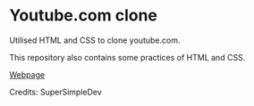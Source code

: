 # Youtube.com clone

Utilised HTML and CSS to clone youtube.com.

This repository also contains some practices of HTML and CSS.

[Webpage](https://kenho01.github.io/youtube-clone/)

Credits: SuperSimpleDev 
